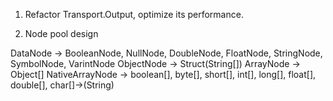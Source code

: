 1. Refactor Transport.Output, optimize its performance. 

2. Node pool design

DataNode -> BooleanNode, NullNode, DoubleNode, FloatNode, StringNode, SymbolNode, VarintNode
ObjectNode -> Struct(String[])
ArrayNode -> Object[]
NativeArrayNode -> boolean[], byte[], short[], int[], long[], float[], double[], char[]->(String) 

